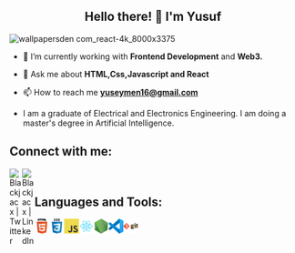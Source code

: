 <h2 align="center">Hello there! 🚀 I'm Yusuf</h2>


![wallpapersden com_react-4k_8000x3375](https://github.com/Yusufcihan1/Yusufcihan1/assets/50721899/53974f20-55b7-474a-af1d-aa2734f4327c)



- 👾  I’m currently working with **Frontend Development** and **Web3.**

- 💬  Ask me about **HTML,Css,Javascript and React**

- 📫  How to reach me **yuseymen16@gmail.com**

- I am a graduate of Electrical and Electronics Engineering. I am doing a master's degree in Artificial Intelligence.

## Connect with me:

<img align="left" alt="Blackjacx | Twitter" width="22px" src="https://cdn.jsdelivr.net/npm/simple-icons@v3/icons/twitter.svg" />
<img align="left" alt="Blackjacx | LinkedIn" width="22px" src="https://cdn.jsdelivr.net/npm/simple-icons@v3/icons/linkedin.svg" />

<br />

## Languages and Tools:

<img align="left" alt="HTML" width="26px" src="https://raw.githubusercontent.com/github/explore/80688e429a7d4ef2fca1e82350fe8e3517d3494d/topics/html/html.png" />
<img align="left" alt="Css" width="26px" src="https://raw.githubusercontent.com/github/explore/78df643247d429f6cc873026c0622819ad797942/topics/css/css.png" />
<img align="left" alt="JavaScript" width="26px" src="https://raw.githubusercontent.com/github/explore/80688e429a7d4ef2fca1e82350fe8e3517d3494d/topics/javascript/javascript.png" />
<img align="left" alt="React" width="26px" src="https://raw.githubusercontent.com/github/explore/80688e429a7d4ef2fca1e82350fe8e3517d3494d/topics/react/react.png" />
<img align="left" alt="Node.js" width="26px" src="https://raw.githubusercontent.com/github/explore/80688e429a7d4ef2fca1e82350fe8e3517d3494d/topics/nodejs/nodejs.png" />
<img align="left" alt="Visual Studio Code" width="26px" src="https://raw.githubusercontent.com/github/explore/80688e429a7d4ef2fca1e82350fe8e3517d3494d/topics/visual-studio-code/visual-studio-code.png" />
<img align="left" alt="Git" width="26px" src="https://raw.githubusercontent.com/github/explore/80688e429a7d4ef2fca1e82350fe8e3517d3494d/topics/git/git.png" />


<br />




  


